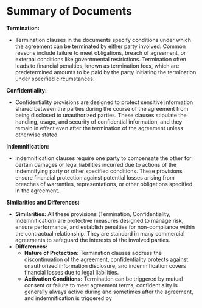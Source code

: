 # Summary of Documents

**Termination:**
- Termination clauses in the documents specify conditions under which the agreement can be terminated by either party involved. Common reasons include failure to meet obligations, breach of agreement, or external conditions like governmental restrictions. Termination often leads to financial penalties, known as termination fees, which are predetermined amounts to be paid by the party initiating the termination under specified circumstances.

**Confidentiality:**
- Confidentiality provisions are designed to protect sensitive information shared between the parties during the course of the agreement from being disclosed to unauthorized parties. These clauses stipulate the handling, usage, and security of confidential information, and they remain in effect even after the termination of the agreement unless otherwise stated.

**Indemnification:**
- Indemnification clauses require one party to compensate the other for certain damages or legal liabilities incurred due to actions of the indemnifying party or other specified conditions. These provisions ensure financial protection against potential losses arising from breaches of warranties, representations, or other obligations specified in the agreement.

**Similarities and Differences:**
- **Similarities:** All these provisions (Termination, Confidentiality, Indemnification) are protective measures designed to manage risk, ensure performance, and establish penalties for non-compliance within the contractual relationship. They are standard in many commercial agreements to safeguard the interests of the involved parties.
- **Differences:** 
  - **Nature of Protection:** Termination clauses address the discontinuation of the agreement, confidentiality protects against unauthorized information disclosure, and indemnification covers financial losses due to legal liabilities.
  - **Activation Conditions:** Termination can be triggered by mutual consent or failure to meet agreement terms, confidentiality is generally always active during and sometimes after the agreement, and indemnification is triggered by